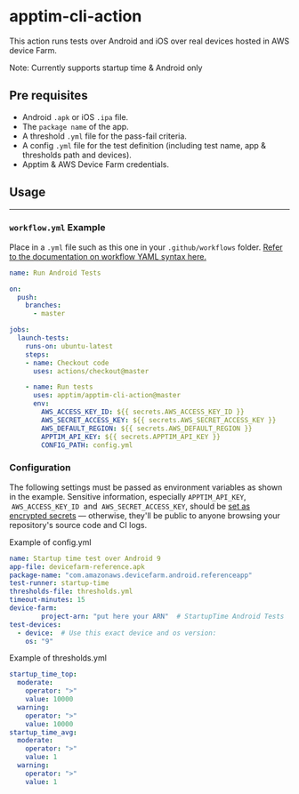# apptim-cli-action
This action runs tests over Android and iOS over real devices hosted in AWS device Farm. 

Note: Currently supports startup time & Android only

## Pre requisites

- Android `.apk` or iOS `.ipa` file.
- The `package name` of the app.
- A threshold `.yml` file for the pass-fail criteria.
- A config `.yml` file for the test definition (including test name, app & thresholds path and devices).
- Apptim & AWS Device Farm credentials.

## **Usage**

---

### **`workflow.yml` Example**

Place in a `.yml` file such as this one in your `.github/workflows` folder. [Refer to the documentation on workflow YAML syntax here.](https://help.github.com/en/articles/workflow-syntax-for-github-actions)

```yaml
name: Run Android Tests

on: 
  push: 
    branches:
      - master

jobs: 
  launch-tests: 
    runs-on: ubuntu-latest 
    steps: 
    - name: Checkout code
      uses: actions/checkout@master

    - name: Run tests
      uses: apptim/apptim-cli-action@master
      env: 
        AWS_ACCESS_KEY_ID: ${{ secrets.AWS_ACCESS_KEY_ID }} 
        AWS_SECRET_ACCESS_KEY: ${{ secrets.AWS_SECRET_ACCESS_KEY }}
        AWS_DEFAULT_REGION: ${{ secrets.AWS_DEFAULT_REGION }}
        APPTIM_API_KEY: ${{ secrets.APPTIM_API_KEY }}
        CONFIG_PATH: config.yml 


```

### **Configuration**

The following settings must be passed as environment variables as shown in the example. Sensitive information, especially `APPTIM_API_KEY`,  `AWS_ACCESS_KEY_ID`  and  `AWS_SECRET_ACCESS_KEY`, should be [set as encrypted secrets](https://docs.github.com/en/actions/configuring-and-managing-workflows/creating-and-storing-encrypted-secrets#using-encrypted-secrets-in-a-workflow) — otherwise, they'll be public to anyone browsing your repository's source code and CI logs.


Example of config.yml

```yaml
name: Startup time test over Android 9
app-file: devicefarm-reference.apk
package-name: "com.amazonaws.devicefarm.android.referenceapp"
test-runner: startup-time
thresholds-file: thresholds.yml
timeout-minutes: 15
device-farm:
        project-arn: "put here your ARN"  # StartupTime Android Tests
test-devices:
  - device:  # Use this exact device and os version:
    os: "9"

```

Example of thresholds.yml
```yaml
startup_time_top:
  moderate:
    operator: ">"
    value: 10000
  warning:
    operator: ">"
    value: 10000
startup_time_avg:
  moderate:
    operator: ">"
    value: 1
  warning:
    operator: ">"
    value: 1


```

